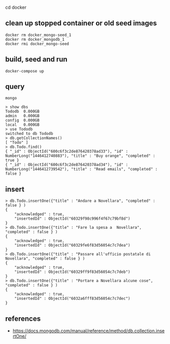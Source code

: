  
 
 cd docker
 ## clean up stopped container or old seed images
 ```
 docker rm docker_mongo-seed_1
 docker rm docker_mongodb_1
 docker rmi docker_mongo-seed 
 ```

 ## build, seed and run
 ```
 docker-compose up
 ```
 
 ## query 
```
mongo

> show dbs
Tododb  0.000GB
admin   0.000GB
config  0.000GB
local   0.000GB
> use Tododb
switched to db Tododb
> db.getCollectionNames()
[ "Todo" ]
> db.Todo.find()
{ "_id" : ObjectId("600c6f3c2de876420378ad33"), "id" : NumberLong("1446412740883"), "title" : "Buy orange", "completed" : true }
{ "_id" : ObjectId("600c6f3c2de876420378ad34"), "id" : NumberLong("1446412739542"), "title" : "Read emails", "completed" : false }
```
## insert 
```
> db.Todo.insertOne({"title" : "Andare a Novellara", "completed" : false } )
{
	"acknowledged" : true,
	"insertedId" : ObjectId("60329f98c996f4f67c79bf8d")
}
> db.Todo.insertOne({"title" : "Fare la spesa a  Novellara", "completed" : false } )
{
	"acknowledged" : true,
	"insertedId" : ObjectId("60329fe6f83d56054c7c7dea")
}
> db.Todo.insertOne({"title" : "Passare all'ufficio postatale di  Novellara", "completed" : false } )
{
	"acknowledged" : true,
	"insertedId" : ObjectId("60329ff9f83d56054c7c7deb")
}
> db.Todo.insertOne({"title" : "Portare a Novellara alcune cose", "completed" : false } )
{
	"acknowledged" : true,
	"insertedId" : ObjectId("6032a6fff83d56054c7c7dec")
}
```

## references
- https://docs.mongodb.com/manual/reference/method/db.collection.insertOne/
